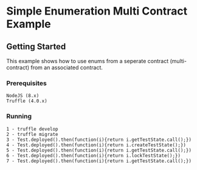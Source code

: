 # Simple Enumeration Multi Contract Example

## Getting Started
This example shows how to use enums from a seperate contract (multi-contract) from an associated contract.

### Prerequisites

```
NodeJS (8.x)
Truffle (4.0.x)
```

### Running

```
1 - truffle develop
2 - truffle migrate
3 - Test.deployed().then(function(i){return i.getTestState.call();})
4 - Test.deployed().then(function(i){return i.createTestState();})
5 - Test.deployed().then(function(i){return i.getTestState.call();})
6 - Test.deployed().then(function(i){return i.lockTestState();})
7 - Test.deployed().then(function(i){return i.getTestState.call();})
```